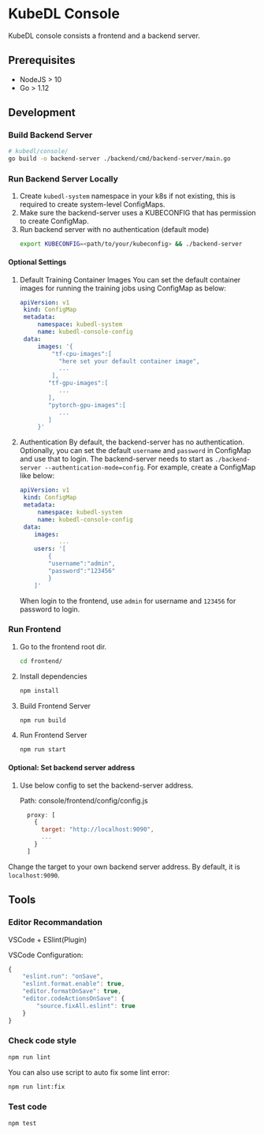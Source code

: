 # KubeDL Console

KubeDL console consists a frontend and a backend server.

## Prerequisites

- NodeJS > 10
- Go > 1.12

## Development

### Build Backend Server
```bash
# kubedl/console/
go build -o backend-server ./backend/cmd/backend-server/main.go
```

### Run Backend Server Locally

1. Create `kubedl-system` namespace in your k8s if not existing, this is required to create system-level ConfigMaps.
2. Make sure the backend-server uses a KUBECONFIG that has permission to create ConfigMap.
2. Run backend server with no authentication (default mode) 
    ```bash
    export KUBECONFIG=<path/to/your/kubeconfig> && ./backend-server
    ```

#### Optional Settings
1. Default Training Container Images
You can set the default container images for running the training jobs using ConfigMap as below: 
    ``` yaml
    apiVersion: v1
     kind: ConfigMap
     metadata:
         namespace: kubedl-system
         name: kubedl-console-config
     data:
         images: '{
             "tf-cpu-images":[
               "here set your default container image",
               ...
             ],
            "tf-gpu-images":[
               ...
            ],
            "pytorch-gpu-images":[
               ...
            ]
         }'
    ```

2. Authentication
    By default, the backend-server has no authentication.
    Optionally, you can set the default `username` and `password` in ConfigMap and use that to login.
    The backend-server needs to start as `./backend-server --authentication-mode=config`. 
    For example, create a ConfigMap like below:
    
    ``` yaml
    apiVersion: v1
     kind: ConfigMap
     metadata:
         namespace: kubedl-system
         name: kubedl-console-config
     data:
        images: 
               ...
        users: '[
            {
            "username":"admin",
            "password":"123456"
            }
        ]'
    ```
    When login to the frontend, use `admin` for username and `123456` for password to login.

### Run Frontend

1. Go to the frontend root dir.
    ```bash
    cd frontend/
    ```
   
2. Install dependencies
    ```bash
    npm install
    ```
3. Build Frontend Server
    ```bash
    npm run build
    ```
4. Run  Frontend Server

    ```bash
    npm run start
    ```
   
#### Optional: Set backend server address

1. Use below config to set the backend-server address.

    Path: console/frontend/config/config.js
    ```javascript
      proxy: [
        {
          target: "http://localhost:9090",
          ...
        }
      ]
    ```
    
Change the target to your own backend server address. By default, it is `localhost:9090`.


## Tools

### Editor Recommandation

VSCode + ESlint(Plugin)

VSCode Configuration:
```javascript
{
    "eslint.run": "onSave",
    "eslint.format.enable": true,
    "editor.formatOnSave": true,
    "editor.codeActionsOnSave": {
        "source.fixAll.eslint": true
    }
}
```

### Check code style

```bash
npm run lint
```

You can also use script to auto fix some lint error:

```bash
npm run lint:fix
```

### Test code

```bash
npm test
```
